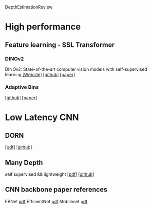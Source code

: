 DepthEstimationReview


# High performance
## Feature learning - SSL Transformer

### DINOv2
DINOv2: State-of-the-art computer vision models with self-supervised learning
[[Website]](https://ai.facebook.com/blog/dino-v2-computer-vision-self-supervised-learning/)
[[github]](https://github.com/facebookresearch/dinov2)
[[paper]](https://arxiv.org/pdf/2304.07193.pdf)


### Adaptive Bins

[[github]](https://github.com/facebookresearch/dinov2)
[[paper]](https://arxiv.org/pdf/2304.07193.pdf)


# Low Latency CNN 

## DORN
[[pdf]](https://arxiv.org/pdf/1806.02446.pdf)
[[github]](https://github.com/hufu6371/DORN)

## Many Depth
self supervised && lightweight
[[pdf]](https://arxiv.org/pdf/2104.14540.pdf)
[[github]](https://github.com/nianticlabs/manydepth)

## CNN backbone paper references

FBNet [pdf](https://arxiv.org/pdf/1812.03443.pdf)
EfficientNet [pdf](https://arxiv.org/pdf/1905.11946.pdf)
Mobilenet [pdf](https://arxiv.org/pdf/1704.04861.pdf)
